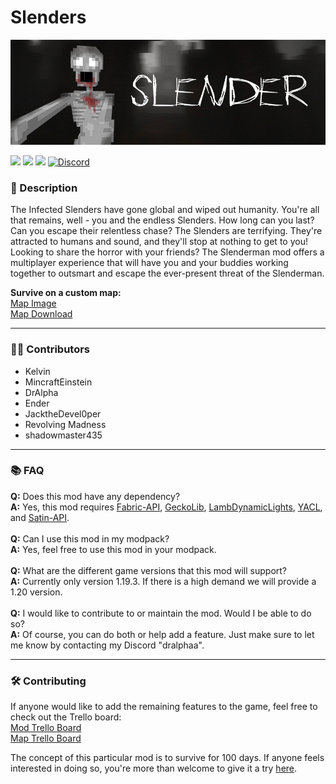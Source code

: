 # Slenders

![Banner](https://raw.githubusercontent.com/Project-Alphaa/Slenderman/main/banner.png)

![](https://img.shields.io/badge/Mod_Loader-Fabric-green?style=for-the-badge)
[![](https://img.shields.io/badge/Curseforge-page-orange?style=for-the-badge&logo=curseforge)](https://curseforge.com/minecraft/mc-mods/slenders)
[![](https://img.shields.io/badge/Modrinth-Page-1bd96a?style=for-the-badge&logo=modrinth)](https://modrinth.com/mod/the-slenders)
[![Discord](https://img.shields.io/badge/Discord-Invite-blue?style=for-the-badge&logo=discord)](https://discord.gg/the-alpha-server-852655613669277777)

### **📘 Description**

The Infected Slenders have gone global and wiped out humanity. You're all that remains, well - you and the endless Slenders. How long can you last? Can you escape their relentless chase? The Slenders are terrifying. They're attracted to humans and sound, and they'll stop at nothing to get to you! Looking to share the horror with your friends? The Slenderman mod offers a multiplayer experience that will have you and your buddies working together to outsmart and escape the ever-present threat of the Slenderman.

**Survive on a custom map:**
<br>
[Map Image](https://jamboard.google.com/d/1X6S7mMrVR1SYTtt0bWFzHFz30wxd17ZK0niKRrKpuTU/edit?usp=sharing)
<br>
[Map Download](https://drive.google.com/file/d/1XQDHgWuXKUrj73KCTGx8w5OinFneCHiF/view?usp=drive_link)

---

### **🙎‍♂️ Contributors**
- Kelvin
- MincraftEinstein
- DrAlpha
- Ender
- JacktheDevel0per
- Revolving Madness 
- shadowmaster435

---

### **📚 FAQ**
**Q:** Does this mod have any dependency?
<br>
**A:** Yes, this mod requires [Fabric-API](https://curseforge.com/minecraft/mc-mods/fabric-api), [GeckoLib](https://curseforge.com/minecraft/mc-mods/geckolib), [LambDynamicLights](https://curseforge.com/minecraft/mc-mods/lambdynamiclights), [YACL](https://curseforge.com/minecraft/mc-mods/yacl), and [Satin-API](https://curseforge.com/minecraft/mc-mods/satin-api).
<br><br>
**Q:** Can I use this mod in my modpack?
<br>
**A:** Yes, feel free to use this mod in your modpack.
<br><br>
**Q:** What are the different game versions that this mod will support?
<br>
**A:** Currently only version 1.19.3. If there is a high demand we will provide a 1.20 version.
<br><br>
**Q:** I would like to contribute to or maintain the mod. Would I be able to do so?
<br>
**A:** Of course, you can do both or help add a feature. Just make sure to let me know by contacting my Discord "dralphaa".

---
### **🛠 Contributing**
If anyone would like to add the remaining features to the game, feel free to check out the Trello board:
<br>
[Mod Trello Board](https://trello.com/b/BmcUb06n/project-slenderman-main)
<br>
[Map Trello Board](https://trello.com/b/l1NQgglA/project-slenderman-building)

The concept of this particular mod is to survive for 100 days. If anyone feels interested in doing so, you're more than welcome to give it a try
[here](https://drive.google.com/drive/folders/1ktzk9z7oy2AW_2jvOAMThN_bHCH8q8Gy?usp=drive_link).
